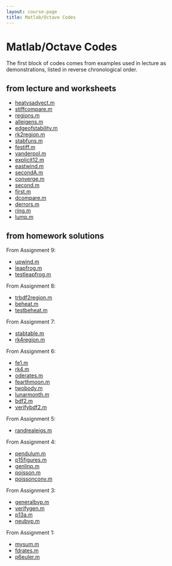 ```yaml
---
layout: course-page
title: Matlab/Octave Codes
---
```


# Matlab/Octave Codes

The first block of codes comes from examples used in lecture as demonstrations, listed in reverse chronological order.

## from lecture and worksheets

  * [heatvsadvect.m](assets/codes/S25/heatvsadvect.m)
  * [stiffcompare.m](assets/codes/S25/stiffcompare.m)
  * [regions.m](assets/codes/S25/regions.m)
  * [alleigens.m](assets/codes/S25/alleigens.m)
  * [edgeofstability.m](assets/codes/S25/edgeofstability.m)
  * [rk2region.m](assets/codes/S25/rk2region.m)
  * [stabfuns.m](assets/codes/S25/stabfuns.m)
  * [festiff.m](assets/codes/S25/festiff.m)
  * [vanderpol.m](assets/codes/S25/vanderpol.m)
  * [explicit12.m](assets/codes/S25/explicit12.m)
  * [eastwind.m](assets/codes/S25/eastwind.m)
  * [secondA.m](assets/codes/S25/secondA.m)
  * [converge.m](assets/codes/S25/converge.m)
  * [second.m](assets/codes/S25/second.m)
  * [first.m](assets/codes/S25/first.m)
  * [dcompare.m](assets/codes/S25/dcompare.m)
  * [derrors.m](assets/codes/S25/derrors.m)
  * [ring.m](assets/codes/S25/ring.m)
  * [lump.m](assets/codes/S25/lump.m)

## from homework solutions

From Assignment 9:

  * [upwind.m](assets/codes/S25/upwind.m)
  * [leapfrog.m](assets/codes/S25/leapfrog.m)
  * [testleapfrog.m](assets/codes/S25/testleapfrog.m)

From Assignment 8:

  * [trbdf2region.m](assets/codes/S25/trbdf2region.m)
  * [beheat.m](assets/codes/S25/beheat.m)
  * [testbeheat.m](assets/codes/S25/testbeheat.m)

From Assignment 7:

  * [stabtable.m](assets/codes/S25/stabtable.m)
  * [rk4region.m](assets/codes/S25/rk4region.m)

From Assignment 6:

  * [fe1.m](assets/codes/S25/fe1.m)
  * [rk4.m](assets/codes/S25/rk4.m)
  * [oderates.m](assets/codes/S25/oderates.m)
  * [fearthmoon.m](assets/codes/S25/fearthmoon.m)
  * [twobody.m](assets/codes/S25/twobody.m)
  * [lunarmonth.m](assets/codes/S25/lunarmonth.m)
  * [bdf2.m](assets/codes/S25/bdf2.m)
  * [verifybdf2.m](assets/codes/S25/verifybdf2.m)

From Assignment 5:

  * [randrealeigs.m](assets/codes/S25/randrealeigs.m)

From Assignment 4:

  * [pendulum.m](assets/codes/S25/pendulum.m)
  * [p15figures.m](assets/codes/S25/p15figures.m)
  * [genlinp.m](assets/codes/S25/genlinp.m)
  * [poisson.m](assets/codes/S25/poisson.m)
  * [poissonconv.m](assets/codes/S25/poissonconv.m)

From Assignment 3:

  * [generalbvp.m](assets/codes/S25/generalbvp.m)
  * [verifygen.m](assets/codes/S25/verifygen.m)
  * [p13a.m](assets/codes/S25/p13a.m)
  * [neubvp.m](assets/codes/S25/neubvp.m)

From Assignment 1:

  * [mysum.m](assets/codes/S25/mysum.m)
  * [fdrates.m](assets/codes/S25/fdrates.m)
  * [p6euler.m](assets/codes/S25/p6euler.m)
